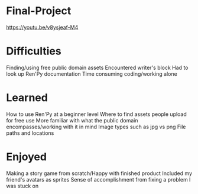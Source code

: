 # Final-Project
https://youtu.be/v8ysjeaf-M4

# Difficulties
Finding/using free public domain assets
Encountered writer's block
Had to look up Ren'Py documentation
Time consuming coding/working alone

# Learned
How to use Ren'Py at a beginner level
Where to find assets people upload for free use
More familiar with what the public domain encompasses/working with it in mind
Image types such as jpg vs png
File paths and locations

# Enjoyed
Making a story game from scratch/Happy with finished product
Included my friend's avatars as sprites
Sense of accomplishment from fixing a problem I was stuck on



